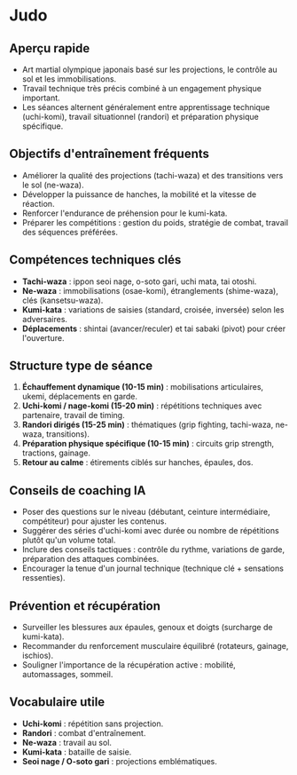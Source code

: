 # Judo

## Aperçu rapide
- Art martial olympique japonais basé sur les projections, le contrôle au sol et les immobilisations.
- Travail technique très précis combiné à un engagement physique important.
- Les séances alternent généralement entre apprentissage technique (uchi-komi), travail situationnel (randori) et préparation physique spécifique.

## Objectifs d'entraînement fréquents
- Améliorer la qualité des projections (tachi-waza) et des transitions vers le sol (ne-waza).
- Développer la puissance de hanches, la mobilité et la vitesse de réaction.
- Renforcer l'endurance de préhension pour le kumi-kata.
- Préparer les compétitions : gestion du poids, stratégie de combat, travail des séquences préférées.

## Compétences techniques clés
- **Tachi-waza** : ippon seoi nage, o-soto gari, uchi mata, tai otoshi.
- **Ne-waza** : immobilisations (osae-komi), étranglements (shime-waza), clés (kansetsu-waza).
- **Kumi-kata** : variations de saisies (standard, croisée, inversée) selon les adversaires.
- **Déplacements** : shintai (avancer/reculer) et tai sabaki (pivot) pour créer l'ouverture.

## Structure type de séance
1. **Échauffement dynamique (10-15 min)** : mobilisations articulaires, ukemi, déplacements en garde.
2. **Uchi-komi / nage-komi (15-20 min)** : répétitions techniques avec partenaire, travail de timing.
3. **Randori dirigés (15-25 min)** : thématiques (grip fighting, tachi-waza, ne-waza, transitions).
4. **Préparation physique spécifique (10-15 min)** : circuits grip strength, tractions, gainage.
5. **Retour au calme** : étirements ciblés sur hanches, épaules, dos.

## Conseils de coaching IA
- Poser des questions sur le niveau (débutant, ceinture intermédiaire, compétiteur) pour ajuster les contenus.
- Suggérer des séries d'uchi-komi avec durée ou nombre de répétitions plutôt qu'un volume total.
- Inclure des conseils tactiques : contrôle du rythme, variations de garde, préparation des attaques combinées.
- Encourager la tenue d'un journal technique (technique clé + sensations ressenties).

## Prévention et récupération
- Surveiller les blessures aux épaules, genoux et doigts (surcharge de kumi-kata).
- Recommander du renforcement musculaire équilibré (rotateurs, gainage, ischios).
- Souligner l'importance de la récupération active : mobilité, automassages, sommeil.

## Vocabulaire utile
- **Uchi-komi** : répétition sans projection.
- **Randori** : combat d'entraînement.
- **Ne-waza** : travail au sol.
- **Kumi-kata** : bataille de saisie.
- **Seoi nage / O-soto gari** : projections emblématiques.
